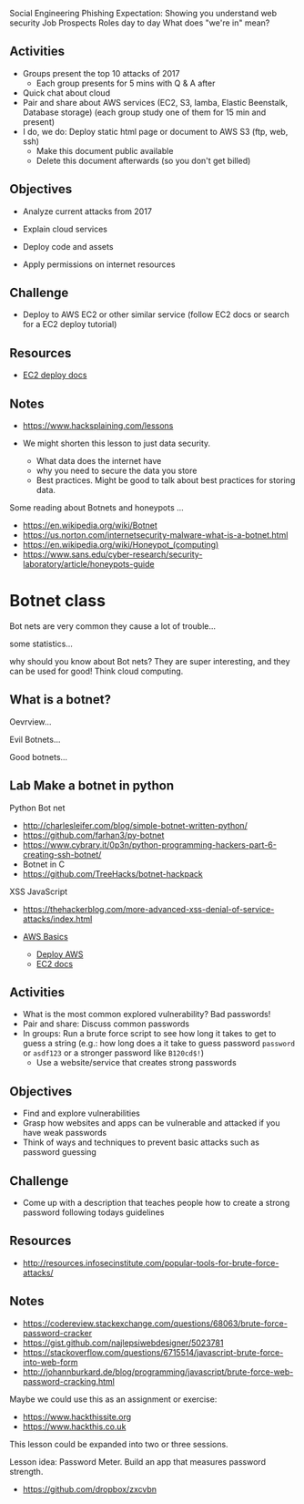 
Social Engineering 
Phishing 
Expectation: Showing you understand web security
Job Prospects Roles day to day
What does "we're in" mean?



## Activities
  - Groups present the top 10 attacks of 2017
    - Each group presents for 5 mins with Q & A after
  - Quick chat about cloud
  - Pair and share about AWS services (EC2, S3, lamba, Elastic Beenstalk, Database storage)
    (each group study one of them for 15 min and present)
  - I do, we do: Deploy static html page or document to AWS S3 (ftp, web, ssh)
    - Make this document public available
    - Delete this document afterwards (so you don't get billed)

## Objectives
  - Analyze current attacks from 2017

  - Explain cloud services
  - Deploy code and assets
  - Apply permissions on internet resources

## Challenge
  - Deploy to AWS EC2 or other similar service
    (follow EC2 docs or search for a EC2 deploy tutorial)

## Resources
  - [EC2 deploy docs](https://aws.amazon.com/documentation/ec2/)




## Notes

- https://www.hacksplaining.com/lessons


- We might shorten this lesson to just data security.
  - What data does the internet have
  - why you need to secure the data you store
  - Best practices. Might be good to talk about best practices for storing data.
  
  
Some reading about Botnets and honeypots ...
  - https://en.wikipedia.org/wiki/Botnet
  - https://us.norton.com/internetsecurity-malware-what-is-a-botnet.html
  - https://en.wikipedia.org/wiki/Honeypot_(computing)
  - https://www.sans.edu/cyber-research/security-laboratory/article/honeypots-guide
  

# Botnet class 

Bot nets are very common they cause a lot of trouble... 

some statistics...

why should you know about Bot nets? They are super interesting, and 
they can be used for good! Think cloud computing. 

## What is a botnet? 

Oevrview...

Evil Botnets...

Good botnets...

## Lab Make a botnet in python

Python Bot net
 - http://charlesleifer.com/blog/simple-botnet-written-python/
 - https://github.com/farhan3/py-botnet
 - https://www.cybrary.it/0p3n/python-programming-hackers-part-6-creating-ssh-botnet/
- Botnet in C
 - https://github.com/TreeHacks/botnet-hackpack
 
XSS JavaScript
- https://thehackerblog.com/more-advanced-xss-denial-of-service-attacks/index.html

- [AWS Basics](https://www.inqdo.com/aws-explained-the-basics/?lang=en)
  - [Deploy AWS](https://aws.amazon.com/getting-started/tutorials/deploy-code-vm/)
  - [EC2 docs](https://aws.amazon.com/documentation/ec2/)







## Activities
  - What is the most common explored vulnerability? Bad passwords!
  - Pair and share: Discuss common passwords
  - In groups: Run a brute force script to see how long it takes to get to guess a string
    (e.g.: how long does a it take to guess password `password` or `asdf123` or a stronger password like `B120cd$!`)
    - Use a website/service that creates strong passwords

## Objectives
  - Find and explore vulnerabilities
  - Grasp how websites and apps can be vulnerable and attacked if you have weak passwords
  - Think of ways and techniques to prevent basic attacks such as password guessing

## Challenge
  - Come up with a description that teaches people how to create a strong password following todays guidelines

## Resources
  - http://resources.infosecinstitute.com/popular-tools-for-brute-force-attacks/

## Notes
  - https://codereview.stackexchange.com/questions/68063/brute-force-password-cracker
  - https://gist.github.com/najlepsiwebdesigner/5023781
  - https://stackoverflow.com/questions/6715514/javascript-brute-force-into-web-form
  - http://johannburkard.de/blog/programming/javascript/brute-force-web-password-cracking.html

Maybe we could use this as an assignment or exercise:

- https://www.hackthissite.org
- https://www.hackthis.co.uk

This lesson could be expanded into two or three sessions.

Lesson idea: Password Meter. Build an app that measures password strength.

- https://github.com/dropbox/zxcvbn
